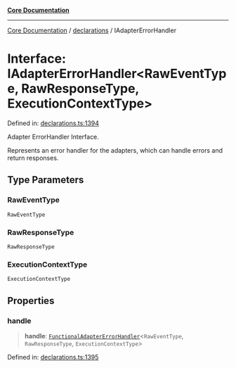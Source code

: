 [**Core Documentation**](../../README.md)

***

[Core Documentation](../../README.md) / [declarations](../README.md) / IAdapterErrorHandler

# Interface: IAdapterErrorHandler\<RawEventType, RawResponseType, ExecutionContextType\>

Defined in: [declarations.ts:1394](https://github.com/stonemjs/core/blob/b1f29857c7f1e529739f22d486494bed3b22d2c6/src/declarations.ts#L1394)

Adapter ErrorHandler Interface.

Represents an error handler for the adapters, which can handle errors and return responses.

## Type Parameters

### RawEventType

`RawEventType`

### RawResponseType

`RawResponseType`

### ExecutionContextType

`ExecutionContextType`

## Properties

### handle

> **handle**: [`FunctionalAdapterErrorHandler`](../type-aliases/FunctionalAdapterErrorHandler.md)\<`RawEventType`, `RawResponseType`, `ExecutionContextType`\>

Defined in: [declarations.ts:1395](https://github.com/stonemjs/core/blob/b1f29857c7f1e529739f22d486494bed3b22d2c6/src/declarations.ts#L1395)
